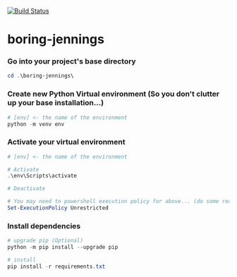 [![Build Status](https://travis-ci.org/dbartalos/boring-jennings.svg?branch=master)](https://travis-ci.org/dbartalos/boring-jennings)

# boring-jennings
### Go into your project's base directory

```powershell
cd .\boring-jennings\
```

### Create new Python Virtual environment (So you don't clutter up your base installation...)
```powershell
# [env] <- the name of the environment
python -m venv env 
```

### Activate your virtual environment
```powershell
# [env] <- the name of the environment

# Activate
.\env\Scripts\activate 

# Deactivate

# You may need to powershell execution policy for above... (do some reading about execution policies)
Set-ExecutionPolicy Unrestricted
```
### Install dependencies
```powershell
# upgrade pip (Optional)
python -m pip install --upgrade pip

# install
pip install -r requirements.txt
```